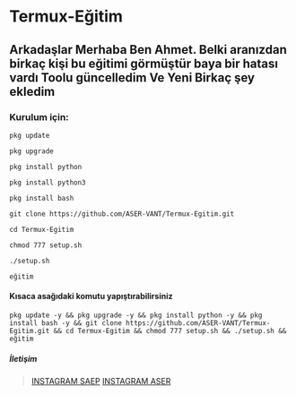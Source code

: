 # Termux-Eğitim

## Arkadaşlar Merhaba Ben Ahmet. Belki aranızdan birkaç kişi bu eğitimi görmüştür baya bir hatası vardı Toolu güncelledim Ve Yeni Birkaç şey ekledim

### Kurulum için:

``pkg update``

``pkg upgrade``

``pkg install python``

``pkg install python3``

``pkg install bash``

``git clone https://github.com/ASER-VANT/Termux-Egitim.git``

``cd Termux-Egitim``

``chmod 777 setup.sh``

``./setup.sh``

``eğitim``

#### Kısaca asağıdaki komutu yapıştırabilirsiniz


``pkg update -y && pkg upgrade -y && pkg install python -y && pkg install bash -y && git clone https://github.com/ASER-VANT/Termux-Egitim.git && cd Termux-Egitim && chmod 777 setup.sh && ./setup.sh && eğitim``


##### İletişim
> [INSTAGRAM SAEP](https://Instagram.com/saep_officiall_/)
> [INSTAGRAM ASER](https://Instagram.com/aser_vant/)
